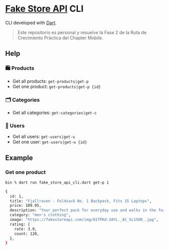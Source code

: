 # [Fake Store API](https://fakestoreapi.com/) CLI

CLI developed with [Dart](https://dart.dev/).

> Este repositorio es personal y resuelve la Fase 2 de la Ruta de Crecimiento Práctica del Chapter Mobile.

## Help

### 🛍️ Products

- Get all products: `get-products|get-p`
- Get one product: `get-products|get-p {id}`

### 🗂️ Categories

- Get all categories: `get-categories|get-c`

### 👥 Users

- Get all users: `get-users|get-u`
- Get one user: `get-users|get-u {id}`

## Example

### Get one product

```zsh
bin % dart run fake_store_api_cli.dart get-p 1

{
  id: 1,
  title: "Fjallraven - Foldsack No. 1 Backpack, Fits 15 Laptops",
  price: 109.95,
  description: "Your perfect pack for everyday use and walks in the forest. Stash your laptop (up to 15 inches) in the padded sleeve, your everyday",
  category: "men's clothing",
  image: "https://fakestoreapi.com/img/81fPKd-2AYL._AC_SL1500_.jpg",
  rating: {
    rate: 3.9,
    count: 120,
  },
}

```
